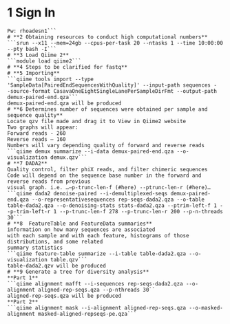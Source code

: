 # **1 Sign In**
```ssh -X rhoadesn@ucrbiocluster.ucr.edu
Pw: rhoadesn1```
# **2 Obtaining resources to conduct high computational numbers**
```srun --x11 --mem=24gb --cpus-per-task 20 --ntasks 1 --time 10:00:00 --pty bash -I```
# **3 Load Qiime 2**
```module load qiime2```
# **4 Steps to be clarified for fastq**
# **5 Importing**
```qiime tools import --type 'SampleData[PairedEndSequencesWithQuality]' --input-path sequences -
-source-format CasavaOneEightSingleLanePerSampleDirFmt --output-path demux-paired-end.qza```
demux-paired-end.qza will be produced
# **6 Determines number of sequences were obtained per sample and sequence quality**
Locate qzv file made and drag it to View in Qiime2 website
Two graphs will appear:
Forward reads - 260
Reverse reads – 160
Numbers will vary depending quality of forward and reverse reads
```qiime demux summarize --i-data demux-paired-end.qza --o-visualization demux.qzv```
# **7 DADA2**
Quality control, filter phiX reads, and filter chimeric sequences
Code will depend on the sequence base number in the forward and reverse reads from previous
visual graph. i.e. …–p-trunc-len-f (#here) --ptrunc-len-r (#here)…
```qiime dada2 denoise-paired --i-demultiplexed-seqs demux-paired-end.qza --o-representativesequences rep-seqs-dada2.qza --o-table table-dada2.qza --o-denoising-stats stats-dada2.qza --ptrim-left-f 1 --p-trim-left-r 1 --p-trunc-len-f 278 --p-trunc-len-r 200 --p-n-threads 30```
# **8  FeatureTable and FeatureData summaries** 
information on how many sequences are associated
with each sample and with each feature, histograms of those distributions, and some related
summary statistics
```qiime feature-table summarize --i-table table-dada2.qza --o-visualization table.qzv```
table-dada2.qzv will be produced
# **9 Generate a tree for diversity analysis**
**Part 1**
```qiime alignment mafft --i-sequences rep-seqs-dada2.qza --o-alignment aligned-rep-seqs.qza --p-nthreads 30``
aligned-rep-seqs.qza will be produced
**Part 2**
```qiime alignment mask --i-alignment aligned-rep-seqs.qza --o-masked-alignment masked-aligned-repseqs-pe.qza```